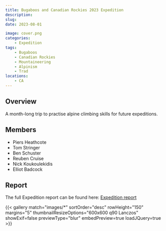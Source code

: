```yaml
---
title: Bugaboos and Canadian Rockies 2023 Expedition
description: 
slug: 
date: 2023-08-01

image: cover.png
categories:
    - Expedition
tags:
    - Bugaboos
    - Canadian Rockies
    - Mountaineering
    - Alpinism
    - Trad
locations: 
    - CA
---
```


## Overview

A month-long trip to practise alpine climbing skills for future expeditions.

## Members

* Piers Heathcote
* Tom Stringer
* Ben Schuster
* Reuben Cruise
* Nick Koukoulekidis
* Elliot Badcock

## Report

The full Expedition report can be found here:
[Expedition report](/documents/bugaboos_exped_2023.pdf)


{{< gallery match="images/*" sortOrder="desc" rowHeight="150" margins="5" thumbnailResizeOptions="600x600 q90 Lanczos" showExif=false previewType="blur" embedPreview=true loadJQuery=true >}}